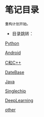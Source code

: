 # 笔记目录
    重构计划开始。
* 目录跳转：

[Python](https://github.com/shencang/note/tree/master/Python)

[Android](https://github.com/shencang/note/tree/master/Android)

[C和C++](https://github.com/shencang/note/tree/master/CorC%2B%2B)

[DateBase](https://github.com/shencang/note/tree/master/DateBase)

[Java](https://github.com/shencang/note/tree/master/Java)

[Singlechip](https://github.com/shencang/note/tree/master/Singlechip)

[DeepLearning](https://github.com/shencang/note/tree/master/DeepLearning)

[other](https://github.com/shencang/note/tree/master/Other)

